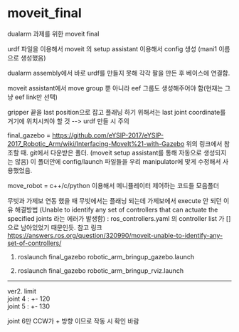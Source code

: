 # moveit_final

dualarm 과제를 위한 moveit final

urdf 파일을 이용해서 moveit 의 setup assistant 이용해서 config 생성 (mani1 이름으로 생성했음)  

dualarm assembly에서 바로 urdf를 만들지 못해 각각 팔을 만든 후 베이스에 연결함.

moveit assistant에서 move group 뿐 아니라 eef 그룹도 생성해주어야 함(현재는 그냥 eef link만 선택)

gripper 끝을 last position으로 잡고 플래닝 하기 위해서는 last joint coordinate를 거기에 위치시켜야 할 것 --> urdf 만들 시 주의


final_gazebo = https://github.com/eYSIP-2017/eYSIP-2017_Robotic_Arm/wiki/Interfacing-MoveIt%21-with-Gazebo
위의 링크에서 참조할 때. git에서 다운받은 폴더. (moveit setup assistant를 통해 자동으로 생성되지는 않음)
이 폴더안에 config/launch 파일들을 우리 manipulator에 맞게 수정해서 사용했었음.

move_robot = c++/c/python 이용해서 메니퓰레이터 제어하는 코드들 모음폴더


무빗과 가제보 연동 했을 때 무빗에서는 플래닝 되는데 가제보에서 execute 안 되던 이유 해결방법
(Unable to identify any set of controllers that can actuate the specified joints 라는 에러가 발생함)
: ros_controllers.yaml 의 controller list 가 []으로 남아있었기 때문인듯.
참고 링크
https://answers.ros.org/question/320990/moveit-unable-to-identify-any-set-of-controllers/   


1. roslaunch final_gazebo robotic_arm_bringup_gazebo.launch   

2. roslaunch final_gazebo robotic_arm_bringup_rviz.launch      


--------------------------------

ver2. limit   
joint 4 : +- 120   
joint 5 : +- 130   

joint 6만 CCW가 + 방향 이므로 작동 시 확인 바람   

